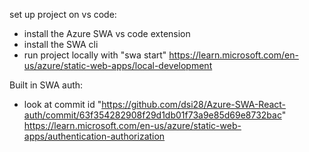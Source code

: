 set up project on vs code:
- install the Azure SWA vs code extension
- install the SWA cli 
- run project locally with "swa start"
https://learn.microsoft.com/en-us/azure/static-web-apps/local-development

Built in SWA auth:
- look at commit id "https://github.com/dsi28/Azure-SWA-React-auth/commit/63f354282908f29d1db01f73a9e85d69e8732bac"
https://learn.microsoft.com/en-us/azure/static-web-apps/authentication-authorization


